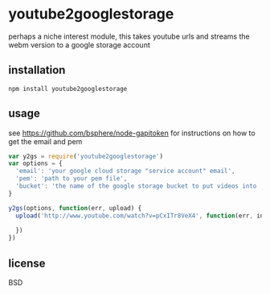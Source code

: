 # youtube2googlestorage

perhaps a niche interest module, this takes youtube urls and streams the webm version to a google storage account

## installation

```
npm install youtube2googlestorage
```

## usage

see https://github.com/bsphere/node-gapitoken for instructions on how to get the email and pem

```js
var y2gs = require('youtube2googlestorage')
var options = {
  'email': 'your google cloud storage "service account" email',
  'pem': 'path to your pem file',
  'bucket': 'the name of the google storage bucket to put videos into
}

y2gs(options, function(err, upload) {
  upload('http://www.youtube.com/watch?v=pCxITr8VeX4', function(err, info, resp) {
    
  })
})

```

## license

BSD